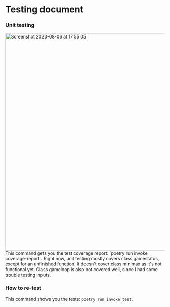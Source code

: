 # Testing document
### Unit testing
<img width="686" alt="Screenshot 2023-08-06 at 17 55 05" src="https://github.com/lottapispa/connect-four-tiralabra/assets/101987621/37740c28-2bc6-4c12-acae-ed6db29fad8a">
This command gets you the test coverage report: `poetry run invoke coverage-report`. Right now, unit testing mostly covers class gamestatus, except for an unfinished function. It doesn't cover class minimax as it's not functional yet. Class gameloop is also not covered well, since I had some trouble testing inputs.

### How to re-test
This command shows you the tests: `poetry run invoke test`. 
